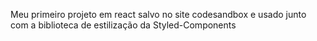 
Meu primeiro projeto em react salvo no site codesandbox e usado junto com a  biblioteca de estilização da Styled-Components
